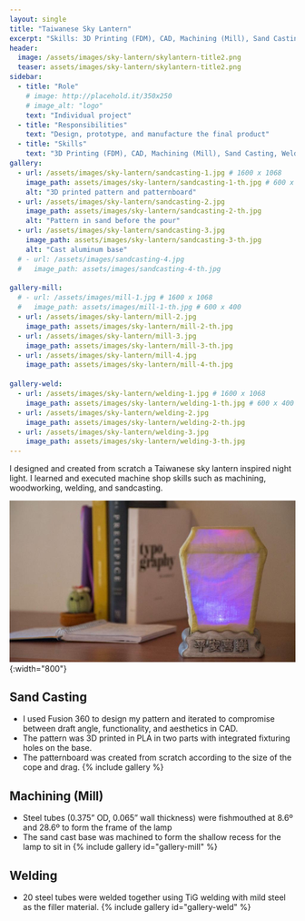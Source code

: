 ```yaml
---
layout: single
title: "Taiwanese Sky Lantern"
excerpt: "Skills: 3D Printing (FDM), CAD, Machining (Mill), Sand Casting, Welding, Woodworking"
header:
  image: /assets/images/sky-lantern/skylantern-title2.png
  teaser: assets/images/sky-lantern/skylantern-title2.png
sidebar:
  - title: "Role"
    # image: http://placehold.it/350x250
    # image_alt: "logo"
    text: "Individual project"
  - title: "Responsibilities"
    text: "Design, prototype, and manufacture the final product"
  - title: "Skills"
    text: "3D Printing (FDM), CAD, Machining (Mill), Sand Casting, Welding, Woodworking"
gallery:
  - url: /assets/images/sky-lantern/sandcasting-1.jpg # 1600 x 1068
    image_path: assets/images/sky-lantern/sandcasting-1-th.jpg # 600 x 400
    alt: "3D printed pattern and patternboard"
  - url: /assets/images/sky-lantern/sandcasting-2.jpg
    image_path: assets/images/sky-lantern/sandcasting-2-th.jpg
    alt: "Pattern in sand before the pour"
  - url: /assets/images/sky-lantern/sandcasting-3.jpg
    image_path: assets/images/sky-lantern/sandcasting-3-th.jpg
    alt: "Cast aluminum base"
  # - url: /assets/images/sandcasting-4.jpg
  #   image_path: assets/images/sandcasting-4-th.jpg

gallery-mill:
  # - url: /assets/images/mill-1.jpg # 1600 x 1068
  #   image_path: assets/images/mill-1-th.jpg # 600 x 400
  - url: /assets/images/sky-lantern/mill-2.jpg
    image_path: assets/images/sky-lantern/mill-2-th.jpg
  - url: /assets/images/sky-lantern/mill-3.jpg
    image_path: assets/images/sky-lantern/mill-3-th.jpg
  - url: /assets/images/sky-lantern/mill-4.jpg
    image_path: assets/images/sky-lantern/mill-4-th.jpg

gallery-weld:
  - url: /assets/images/sky-lantern/welding-1.jpg # 1600 x 1068
    image_path: assets/images/sky-lantern/welding-1-th.jpg # 600 x 400
  - url: /assets/images/sky-lantern/welding-2.jpg
    image_path: assets/images/sky-lantern/welding-2-th.jpg
  - url: /assets/images/sky-lantern/welding-3.jpg
    image_path: assets/images/sky-lantern/welding-3-th.jpg
---
```

I designed and created from scratch a Taiwanese sky lantern inspired night light. I learned and executed machine shop skills such as machining, woodworking, welding, and sandcasting.

![Hero Shot](/assets/images/sky-lantern/skylantern-hero.jpg){:width="800"}

## Sand Casting
* I used Fusion 360 to design my pattern and iterated to compromise between draft angle, functionality, and aesthetics in CAD.
* The pattern was 3D printed in PLA in two parts with integrated fixturing holes on the base.
* The patternboard was created from scratch according to the size of the cope and drag. 
{% include gallery %}

## Machining (Mill)
* Steel tubes (0.375” OD, 0.065” wall thickness) were fishmouthed at 8.6º and 28.6º to form the frame of the lamp
* The sand cast base was machined to form the shallow recess for the lamp to sit in
{% include gallery id="gallery-mill" %}

## Welding
* 20 steel tubes were welded together using TiG welding with mild steel as the filler material.
{% include gallery id="gallery-weld" %}



